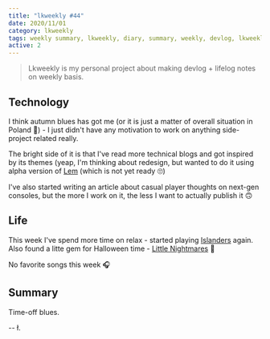 ```yaml
---
title: "lkweekly #44"
date: 2020/11/01
category: lkweekly
tags: weekly summary, lkweekly, diary, summary, weekly, devlog, lkweekly2020
active: 2
---
```


> Lkweekly is my personal project about making devlog + lifelog notes on weekly basis.

## Technology

I think autumn blues has got me (or it is just a matter of overall situation in Poland 🤔) - I just didn't have any motivation to work on anything side-project related really.

The bright side of it is that I've read more technical blogs and got inspired by its themes (yeap, I'm thinking about redesign, but wanted to do it using alpha version of [Lem](https://lem.pub) (which is not yet ready 🙄)

I've also started writing an article about casual player thoughts on next-gen consoles, but the more I work on it, the less I want to actually publish it 🙃

## Life

This week I've spend more time on relax - started playing [Islanders](https://en.wikipedia.org/wiki/Islanders_(video_game)) again. Also found a litte gem for Halloween time - [Little Nightmares](https://en.wikipedia.org/wiki/Little_Nightmares) 🎃

No favorite songs this week 🎧

## Summary

Time-off blues.

-- ł.

